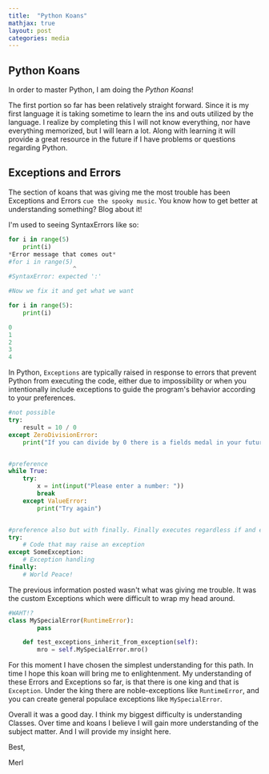```yaml
---
title:  "Python Koans"
mathjax: true
layout: post
categories: media
---
```





## Python Koans

In order to master Python, I am doing the *Python Koans*!

The first portion so far has been relatively straight forward. Since it is my first language it is taking sometime to learn the ins and outs utilized by the language. I realize by completing this I will not know everything, nor have everything memorized, but I will learn a lot. Along with learning it will provide a great resource in the future if I have problems or questions regarding Python.

## Exceptions and Errors
The section of koans that was giving me the most trouble has been Exceptions and Errors `cue the spooky music`. You know how to get better at understanding something? Blog about it!

I'm used to seeing SyntaxErrors like so:

```python
for i in range(5)
    print(i)
*Error message that comes out*
#for i in range(5)
                  ^
#SyntaxError: expected ':'

#Now we fix it and get what we want

for i in range(5):
    print(i)

0
1
2
3
4

```

In Python, `Exceptions` are typically raised in response to errors that prevent Python from executing the code, either due to impossibility or when you intentionally include exceptions to guide the program's behavior according to your preferences.

```python
#not possible
try:
    result = 10 / 0
except ZeroDivisionError:
    print("If you can divide by 0 there is a fields medal in your future. How you like them apples?")


#preference
while True:
    try:
        x = int(input("Please enter a number: "))
        break
    except ValueError:
        print("Try again")


#preference also but with finally. Finally executes regardless if and exception happened or not.
try:
    # Code that may raise an exception
except SomeException:
    # Exception handling
finally:
    # World Peace!
```

The previous information posted wasn't what was giving me trouble. It was the custom Exceptions which were difficult to wrap my head around.

```python
#WAHT!?
class MySpecialError(RuntimeError):
        pass

    def test_exceptions_inherit_from_exception(self):
        mro = self.MySpecialError.mro()
```

For this moment I have chosen the simplest understanding for this path. In time I hope this koan will bring me to enlightenment. My understanding of these Errors and Exceptions so far, is that there is one king and that is `Exception`. Under the king there are noble-exceptions like `RuntimeError`, and you can create general populace exceptions like `MySpecialError`.

Overall it was a good day. I think my biggest difficulty is understanding Classes. Over time and koans I believe I will gain more understanding of the subject matter. And I will provide my insight here.

Best,

Merl   
